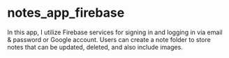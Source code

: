 # notes_app_firebase

In this app, I utilize Firebase services for signing in and logging in via email & password or Google account.
Users can create a note folder to store notes that can be updated, deleted, and also include images.
